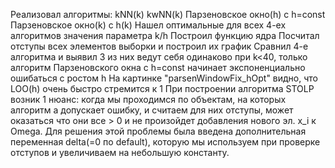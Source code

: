 Реализовал алгоритмы:
kNN(k)
kwNN(k)
Парзеновское окно(h) с h=const
Парзеновское окно(k) с h(k)
Нашел оптимальные для всех 4-ех алгоритмов значения параметра k/h
Построил функцию ядра
Посчитал отступы всех элементов выборки и построил их график
Сравнил 4-е алгоритма и выявил 3 из них ведут себя одинаково при k<40,
только алгоритм Парзеновского окна с h=const начинает экспоненциально ошибаться с ростом h
На картинке "parsenWindowFix_hOpt" видно, что LOO(h) очень быстро стремится к 1
При построении алгоритма STOLP возник 1 нюанс: когда мы проходимся по объектам,
на которых алгоритм a допускает ошибку, и считаем для них отступы, может оказаться что
они все > 0 и не произойдет добавления нового эл. x_i к Omega. Для решения этой проблемы
была введена дополнительная переменная delta(=0 по default), которую мы используем при
проверке отступов и увеличиваем на небольшую константу.